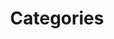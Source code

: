 ---
title: Categories
description: Create categories or edit existing categories
btn: Rubriken
group: backend
priority: 800
---